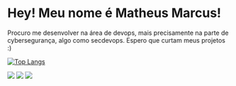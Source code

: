 <h1> Hey! Meu nome é Matheus Marcus!</h1>
<p> Procuro me desenvolver na área de devops, mais precisamente na parte de cybersegurança, algo como secdevops. Espero que curtam meus projetos :) </p>

[![Top Langs](https://github-readme-stats-git-masterrstaa-rickstaa.vercel.app/api/top-langs/?username=mmarcus506)](https://github.com/mmarcus506/github-readme-stats)

 
<div> 
  <a href="https://www.instagram.com/mmarcus506/" target="_blank"><img src="https://img.shields.io/badge/-Instagram-%23E4405F?style=for-the-badge&logo=instagram&logoColor=white" target="_blank"></a>
  <a href = "mailto:matheusmarcus506@gmail.com"><img src="https://img.shields.io/badge/-Gmail-%23333?style=for-the-badge&logo=gmail&logoColor=white" target="_blank"></a>
  <a href="https://www.linkedin.com/in/matheus-marcus-55b828198/" target="_blank"><img src="https://img.shields.io/badge/-LinkedIn-%230077B5?style=for-the-badge&logo=linkedin&logoColor=white" target="_blank"></a> 
 

</div>
